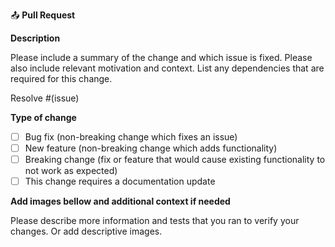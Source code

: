 :outbox_tray: **Pull Request**

**Description**

Please include a summary of the change and which issue is fixed.
Please also include relevant motivation and context.
List any dependencies that are required for this change.

Resolve #(issue)

**Type of change**

- [ ] Bug fix (non-breaking change which fixes an issue)
- [ ] New feature (non-breaking change which adds functionality)
- [ ] Breaking change (fix or feature that would cause existing functionality to not work as expected)
- [ ] This change requires a documentation update

**Add images bellow and additional context if needed**

Please describe more information and tests that you ran to verify your changes.
Or add descriptive images.

